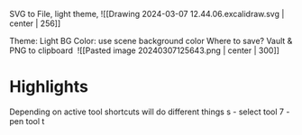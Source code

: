 

SVG to File, light theme, 
![[Drawing 2024-03-07 12.44.06.excalidraw.svg | center | 256]]


Theme: Light
BG Color: use scene background color
Where to save? Vault & PNG to clipboard
 ![[Pasted image 20240307125643.png | center | 300]]



# Highlights
Depending on active tool shortcuts will do different things
s - select tool
7 - pen tool
t  
